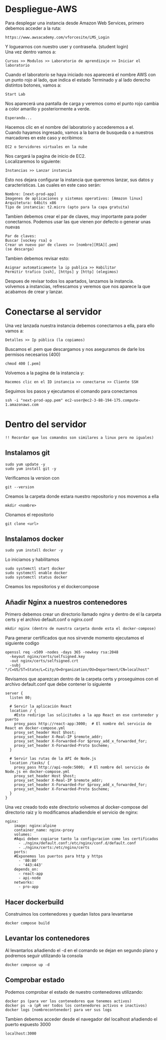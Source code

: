 # Despliegue-AWS

Para desplegar una instancia desde Amazon Web Services, primero debemos acceder a la ruta:
```
https://www.awsacademy.com/vforcesite/LMS_Login
```
Y loguearnos con nuestro user y contraseña. (student login)  
Una vez dentro vamos a:
```
Cursos >> Modulos >> Laboratorio de aprendizaje >> Iniciar el laboratorio
```
Cuando el laboratorio se haya iniciado nos aparecerá el nombre AWS con un punto rojo al lado, que indica el estado Terminado y al lado derecho distintos botones, vamos a:
```
Start Lab
```
Nos aparecerá una pantalla de carga y veremos como el punto rojo cambia a color amarillo y posteriormente a verde.
```
Esperando...
```
Hacemos clic en el nombre del laboratorio y accederemos a el.  
Cuando hayamos ingresado, vamos a la barra de busqueda o a nuestros marcadores en este caso y ecribimos:
```
EC2 o Servidores virtuales en la nube
```
Nos cargará la pagina de inicio de EC2.  
Localizaremos lo siguiente:
```
Instancias >> Lanzar instancia
```
Esto nos dejara configurar la instancia que queremos lanzar, sus datos y caracteristicas. Las cuales en este caso serán:
```
Nombre: [next-prod-app]
Imagenes de aplicaciones y sistemas operativos: [Amazon linux]
Arquitetura: 64bits x86
Tipo de instancia: t2.micro (apto para la capa gratuita)
```
Tambien debemos crear el par de claves, muy importante para poder conectarnos. Podemos usar las que vienen por defecto o generar unas nuevas
```
Par de claves:
Buscar [vockey rsa] o
Crear un nuevo par de claves >> [nombre][RSA][.pem]
(se descarga)
```
Tambien debemos revisar esto:
```
Asignar automaticamente la ip publica >> Habilitar
Permitir trafico [ssh], [https] y [http] (elegimos)
```
Despues de revisar todos los apartados, lanzamos la instancia.  
volvemos a instancias, refrescamos y veremos que nos aparece la que acabamos de crear y lanzar.  

# Conectarse al servidor
Una vez lanzada nuestra instancia debemos conectarnos a ella, para ello vamos a:
```
Detalles >> Ip pública (la copiamos)
```
Buscamos el .pem que descargamos y nos aseguramos de darle los permisos necesarios (400)
```
chmod 400 [.pem]
```
Volvemos a la pagina de la instancia y:
```
Hacemos clic en el ID instancia >> conectarse >> Cliente SSH
```
Seguimos los pasos y ejecutamos el comando para conectarnos
```
ssh -i "next-prod-app.pem" ec2-user@ec2-3-88-194-175.compute-1.amazonaws.com
```

# Dentro del servidor
```
!! Recordar que los comandos son similares a linux pero no iguales)
```
## Instalamos git 
```
sudo yum update -y
sudo yum install git -y
```
Verificamos la version con 
```
git --version
```
Creamos la carpeta donde estara nuestro repositorio y nos movemos a ella
```
mkdir <nombre> 
```
Clonamos el repositorio
```
git clone <url>
```

## Instalamos docker
```
sudo yum install docker -y
```
Lo iniciamos y habilitamos
```
sudo systemctl start docker
sudo systemctl enable docker
sudo systemctl status docker
```
Creamos los repositorios y el dockercompose  

## Añadir Nginx a nuestros contenedores
Primero debemos crear un directorio llamado nginx y dentro de el la carpeta certs y el archivo default.conf o nginx.conf
```
mkdir nginx (dentro de nuestra carpeta donde esta el docker-compose)
```
Para generar certificados que nos sirvende momento ejecutamos el siguiente codigo
```
openssl req -x509 -nodes -days 365 -newkey rsa:2048 
  -keyout nginx/certs/selfsigned.key 
  -out nginx/certs/selfsigned.crt 
  -subj "/C=US/ST=State/L=City/O=Organization/OU=Department/CN=localhost"
```
Revisamos que aparezcan dentro de la carpeta certs y proseguimos con el archivo default.conf que debe contener lo siguiente
```
server {
  listen 80;

  # Servir la aplicación React
  location / {
    #Esto redirige las solicitudes a la app React en ese contenedor y puerto
    proxy_pass http://react-app:3000;  # El nombre del servicio de React en docker-compose.yml
    proxy_set_header Host $host;
    proxy_set_header X-Real-IP $remote_addr;
    proxy_set_header X-Forwarded-For $proxy_add_x_forwarded_for;
    proxy_set_header X-Forwarded-Proto $scheme;
  }

  # Servir las rutas de la API de Node.js 
  location /tasks/ {
    proxy_pass http://api-node:5000;  # El nombre del servicio de Node.js en docker-compose.yml
    proxy_set_header Host $host;
    proxy_set_header X-Real-IP $remote_addr;
    proxy_set_header X-Forwarded-For $proxy_add_x_forwarded_for;
    proxy_set_header X-Forwarded-Proto $scheme;
  }
}
```
Una vez creado todo este directorio volvemos al docker-compose del directorio raiz y lo modificamos añadiendole el servicio de nginx:
```
nginx:
    image: nginx:alpine
    container_name: nginx-proxy
    volumes:
    #Aqui deben copiarse tanto la configuracion como los certificados
      - ./nginx/default.conf:/etc/nginx/conf.d/default.conf
      - ./nginx/certs:/etc/nginx/certs
    ports:
    #Exponemos los puertos para http y https
      - '80:80'
      - '443:443'
    depends_on:
      - react-app
      - api-node
    networks:
      - pro-app
```
## Hacer dockerbuild
Construimos los contenedores y quedan listos para levantarse
```
docker compose build
```
## Levantar los contenedores
Al levantarlos añadiendo el -d en el comando se dejan en segundo plano y podremos seguir utilizando la consola
```
docker compose up -d
```
## Comprobar estado
Podemos comprobar el estado de nuestro contenedores utilizando:
```
docker ps (para ver los contenedores que tenemos activos)
docker ps -a (pR ver todos los contenedores activos e inactivos)
docker logs [nombrecontenedor] para ver sus logs
```
Tambien debemos acceder desde el navegador del localhost añadiendo el puerto expuesto 3000
```
localhost:3000
```
